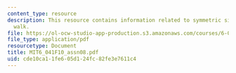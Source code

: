 ```yaml
---
content_type: resource
description: This resource contains information related to symmetric simple random
  walk.
file: https://ol-ocw-studio-app-production.s3.amazonaws.com/courses/6-041-probabilistic-systems-analysis-and-applied-probability-fall-2010/cde10ca11fe605d124fc82fe3e7611c4_MIT6_041F10_assn08.pdf
file_type: application/pdf
resourcetype: Document
title: MIT6_041F10_assn08.pdf
uid: cde10ca1-1fe6-05d1-24fc-82fe3e7611c4
---
```

